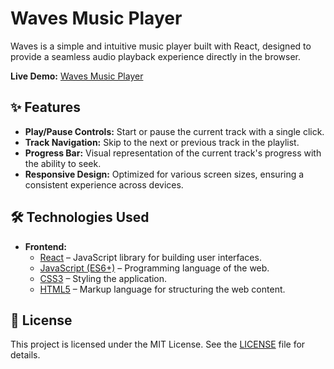 # Waves Music Player

Waves is a simple and intuitive music player built with React, designed to provide a seamless audio playback experience directly in the browser.

**Live Demo:** [Waves Music Player](https://alexmosiakin.github.io/music-player/)

## ✨ Features

- **Play/Pause Controls:** Start or pause the current track with a single click.
- **Track Navigation:** Skip to the next or previous track in the playlist.
- **Progress Bar:** Visual representation of the current track's progress with the ability to seek.
- **Responsive Design:** Optimized for various screen sizes, ensuring a consistent experience across devices.

## 🛠️ Technologies Used

- **Frontend:**
  - [React](https://reactjs.org/) – JavaScript library for building user interfaces.
  - [JavaScript (ES6+)](https://developer.mozilla.org/en-US/docs/Web/JavaScript) – Programming language of the web.
  - [CSS3](https://developer.mozilla.org/en-US/docs/Web/CSS) – Styling the application.
  - [HTML5](https://developer.mozilla.org/en-US/docs/Web/HTML) – Markup language for structuring the web content.
 
## 📝 License

This project is licensed under the MIT License. See the [LICENSE](./LICENSE) file for details.
